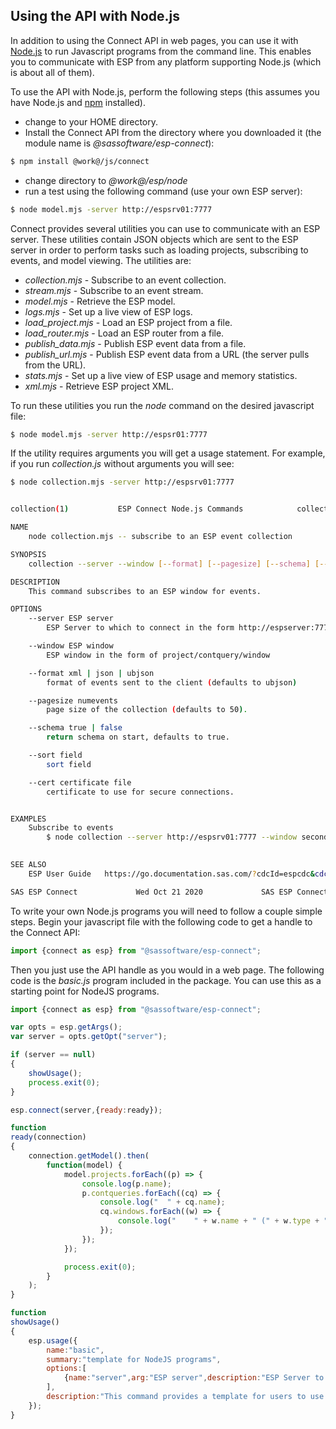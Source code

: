 ## Using the API with Node.js
In addition to using the Connect API in web pages, you can use it 
with [Node.js](http://www.nodejs.org) to run Javascript programs from the command
line. This enables you to communicate with ESP from any platform supporting Node.js (which is about all of them). 

To use the API with Node.js, perform the following steps (this assumes you have Node.js and [npm](https://www.npmjs.com) installed).
* change to your HOME directory.
* Install the Connect API from the directory where you downloaded it (the module name is *@sassoftware/esp-connect*):

```sh
$ npm install @work@/js/connect
```
* change directory to *@work@/esp/node*
* run a test using the following command (use your own ESP server):

```sh
$ node model.mjs -server http://espsrv01:7777
```

Connect provides several utilities you can use to communicate with an ESP server. These utilities contain JSON objects which are sent to the ESP server in order to perform tasks such
as loading projects, subscribing to events, and model viewing. The utilities are:
* *collection.mjs* - Subscribe to an event collection.</li>
* *stream.mjs* - Subscribe to an event stream.</li>
* *model.mjs* - Retrieve the ESP model.</li>
* *logs.mjs* - Set up a live view of ESP logs.</li>
* *load_project.mjs* - Load an ESP project from a file.</li>
* *load_router.mjs* - Load an ESP router from a file.</li>
* *publish_data.mjs* - Publish ESP event data from a file.</li>
* *publish_url.mjs* - Publish ESP event data from a URL (the server pulls from the URL).</li>
* *stats.mjs* - Set up a live view of ESP usage and memory statistics.</li>
* *xml.mjs* - Retrieve ESP project XML.

To run these utilities you run the *node* command on the desired javascript file:

```sh
$ node model.mjs -server http://espsr01:7777
```

If the utility requires arguments you will get a usage statement. For example, if you run *collection.js* without arguments you will see:

```sh
$ node collection.mjs -server http://espsrv01:7777


collection(1)			ESP Connect Node.js Commands			collection(1)

NAME
    node collection.mjs -- subscribe to an ESP event collection

SYNOPSIS
    collection --server --window [--format] [--pagesize] [--schema] [--sort] [--cert]

DESCRIPTION
    This command subscribes to an ESP window for events.

OPTIONS
    --server ESP server
        ESP Server to which to connect in the form http://espserver:7777

    --window ESP window
        ESP window in the form of project/contquery/window

    --format xml | json | ubjson
        format of events sent to the client (defaults to ubjson)

    --pagesize numevents
        page size of the collection (defaults to 50).

    --schema true | false
        return schema on start, defaults to true.

    --sort field
        sort field

    --cert certificate file
        certificate to use for secure connections.


EXAMPLES
    Subscribe to events
        $ node collection --server http://espsrv01:7777 --window secondary/cq/brokerAlertsAggr
        

SEE ALSO
    ESP User Guide   https://go.documentation.sas.com/?cdcId=espcdc&cdcVersion=6.2&docsetId=espov&docsetTarget=home.htm&locale=en

SAS ESP Connect				Wed Oct 21 2020				SAS ESP Connect

```

To write your own Node.js programs you will need to follow a couple simple steps. Begin your javascript file with the following code to get a 
handle to the Connect API:

```javascript
import {connect as esp} from "@sassoftware/esp-connect";
```

Then you just use the API handle as you would in a web page. The following code is the *basic.js* program included in the package. You can 
use this as a starting point for NodeJS programs.
```javascript
import {connect as esp} from "@sassoftware/esp-connect";

var opts = esp.getArgs();
var server = opts.getOpt("server");

if (server == null)
{
    showUsage();
    process.exit(0);
}

esp.connect(server,{ready:ready});

function
ready(connection)
{
    connection.getModel().then(
        function(model) {
            model.projects.forEach((p) => {
                console.log(p.name);
                p.contqueries.forEach((cq) => {
                    console.log("  " + cq.name);
                    cq.windows.forEach((w) => {
                        console.log("    " + w.name + " (" + w.type + ")");
                    });
                });
            });

            process.exit(0);
        }
    );
}

function
showUsage()
{
    esp.usage({
        name:"basic",
        summary:"template for NodeJS programs",
        options:[
            {name:"server",arg:"ESP server",description:"ESP Server to which to connect in the form http://espserver:7777",required:true}
        ],
        description:"This command provides a template for users to use to create their own NodeJS programs."
    });
}
```
